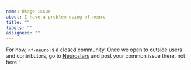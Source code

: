```yaml
---
name: Usage issue
about: I have a problem using nf-neuro
title: ""
labels: ""
assignees: ""
---
```


For now, `nf-neuro` is a closed community. Once we open to outside users and contributors, go to [Neurostars](https://neurostars.org/tag/nf-neuro) and post your common issue there. not here !
